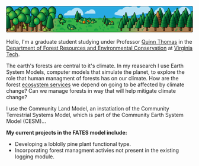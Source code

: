 <!-- -----------------------------------------------------------------------------------------------
https://github.com/JoshuaRady/JoshuaRady    README.md
JMR
Started: 9/7/2020

Special repository ReadMe renders to the top of the account profile page.

Copyright (C) 2020 Joshua M. Rady (Curator) All Rights Reserved
------------------------------------------------------------------------------------------------ -->

<!-- The ReadMe section of the profile is about 904 px. -->
<img src="https://github.com/JoshuaRady/JoshuaRady/blob/master/images/ProfileHeader.png">

Hello, I'm a graduate student studying under Professor [Quinn Thomas](https://www.epics.frec.vt.edu/?page_id=67) in the [Department of Forest Resources and Environmental Conservation](http://frec.vt.edu) at [Virginia Tech](https://vt.edu).

The earth's forests are central to it's climate. In my reasearch I use Earth System Models, computer models that simulate the planet, to explore the role that human managment of forests has on our climate.  How are the forest [ecosystem services](https://en.wikipedia.org/wiki/Ecosystem_service) we depend on going to be affected by climate change? Can we manage forests in way that will help mitigate climate change?

I use the Community Land Model, an instatiation of the Community Terrestrial Systems Model, which is part of the Community Earth System Model (CESM)...

**My current projects in the FATES model include:**
* Developing a loblolly pine plant functional type.
* Incorporating forest managment activies not present in the existing logging module.
